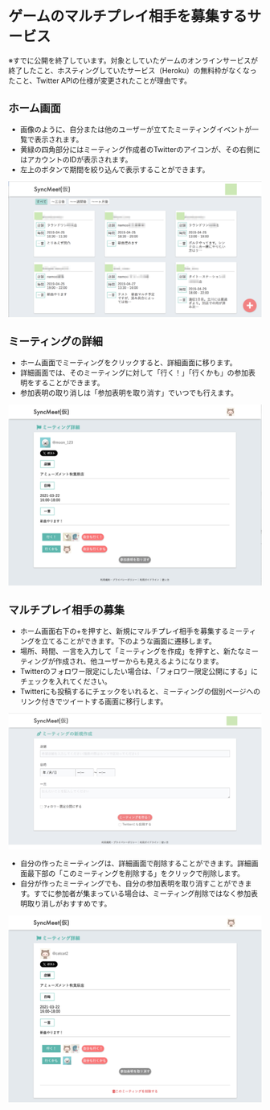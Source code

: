 # ゲームのマルチプレイ相手を募集するサービス

※すでに公開を終了しています。対象としていたゲームのオンラインサービスが終了したこと、ホスティングしていたサービス（Heroku）の無料枠がなくなったこと、Twitter APIの仕様が変更されたことが理由です。

## ホーム画面
- 画像のように、自分または他のユーザーが立てたミーティングイベントが一覧で表示されます。
- 黄緑の四角部分にはミーティング作成者のTwitterのアイコンが、その右側にはアカウントのIDが表示されます。
- 左上のボタンで期間を絞り込んで表示することができます。

![ホーム画面](https://github.com/floppy73/meeting_organization_board/blob/main/images/main_menu.png)

## ミーティングの詳細
- ホーム画面でミーティングをクリックすると、詳細画面に移ります。
- 詳細画面では、そのミーティングに対して「行く！」「行くかも」の参加表明をすることができます。
- 参加表明の取り消しは「参加表明を取り消す」でいつでも行えます。

![詳細画面](https://github.com/floppy73/meeting_organization_board/blob/main/images/meeting.png)

## マルチプレイ相手の募集
- ホーム画面右下の+を押すと、新規にマルチプレイ相手を募集するミーティングを立てることができます。下のような画面に遷移します。
- 場所、時間、一言を入力して「ミーティングを作成」を押すと、新たなミーティングが作成され、他ユーザーからも見えるようになります。
- Twitterのフォロワー限定にしたい場合は、「フォロワー限定公開にする」にチェックを入れてください。
- Twitterにも投稿するにチェックをいれると、ミーティングの個別ページへのリンク付きでツイートする画面に移行します。

![新規作成画面](https://github.com/floppy73/meeting_organization_board/blob/main/images/new_event.png)
  
- 自分の作ったミーティングは、詳細画面で削除することができます。詳細画面最下部の「このミーティングを削除する」をクリックで削除します。
- 自分が作ったミーティングでも、自分の参加表明を取り消すことができます。すでに参加者が集まっている場合は、ミーティング削除ではなく参加表明取り消しがおすすめです。

![詳細画面（自分が作ったミーティング）](https://github.com/floppy73/meeting_organization_board/blob/main/images/meeting_self.png)
